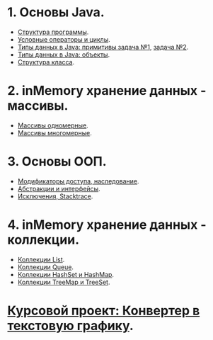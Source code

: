 # 1. Основы Java.
- [Структура программы]().
- [Условные операторы и циклы]().
- [Типы данных в Java: примитивы задача №1](https://github.com/Rik137/HomeWork4), [задача №2](https://github.com/Rik137/HomeWork4a/tree/master).
- [Типы данных в Java: объекты]().
- [Структура класса]().
# 2. inMemory хранение данных - массивы.
- [Массивы одномерные](https://github.com/Rik137/HomeWork6/tree/master).
- [Массивы многомерные](https://github.com/Rik137/lesson8).
# 3. Основы ООП.
- [Модификаторы доступа, наследование]().
- [Абстракции и интерфейсы]().
- [Исключения, Stacktrace](https://github.com/Rik137/lesson12).
# 4. inMemory хранение данных - коллекции.
- [Коллекции List]().
- [Коллекции Queue]().
- [Коллекции HashSet и HashMap]().
- [Коллекции TreeMap и TreeSet]().
# [Курсовой проект: Конвертер в текстовую графику]().


